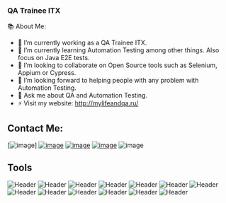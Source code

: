 ### QA Trainee ITX

<!--
**podchasova11/podchasova11** is a ✨ _special_ ✨ repository because its `README.md` (this file) appears on your GitHub profile.

Here are some ideas to get you started:

- 🔭 I’m currently working on
- 🌱 I’m currently learning ...
- 👯 I’m looking to collaborate on ...
- 🤔 I’m looking for help with ...
- 💬 Ask me about ...
- 📫 How to reach me: ...
- 😄 Pronouns: ...
- ⚡ Fun fact: ...
-->
📚 About Me:
- 🔭 I’m currently working as a QA Trainee ITX.
- 🌱 I’m currently learning Automation Testing among other things. Also focus on Java E2E tests.
- 👯 I’m looking to collaborate on Open Source tools such as Selenium, Appium or Cypress.
- 🤔 I’m looking forward to helping people with any problem with Automation Testing.
- 💬 Ask me about QA and Automation Testing.
- ⚡ Visit my website: http://mylifeandqa.ru/


## Contact Me: 
[![image](https://user-images.githubusercontent.com/16668925/222896156-d7528d5e-e632-44eb-8e68-1c39e4d2de84.png)] 
[![image](https://user-images.githubusercontent.com/16668925/222896183-4972ab06-9868-487e-8769-a13b4e9eda6b.png)](https://www.linkedin.com/in/mila-podchasova-b9b03511b/)
[![image](https://user-images.githubusercontent.com/16668925/222896211-f86a1839-5ef9-412c-a604-b24ca38e057a.png)](https://github.com/podchasova11)
[![image](https://user-images.githubusercontent.com/16668925/222896262-e22f8c51-788d-4eff-b989-716d377df498.png)](https://t.me/mila_podchasova)
![image](https://user-images.githubusercontent.com/16668925/222896357-59fd1df3-e28a-42e9-abf5-036fd10a35d1.png)

## Tools
![Header](https://img.shields.io/badge/Jira-090909?style=for-the-badge&logo=jira&logoColor=136be1)
![Header](https://img.shields.io/badge/Postman-090909?style=for-the-badge&logo=postman&logoColor=f76935)
![Header](https://img.shields.io/badge/Github-090909?style=for-the-badge&logo=github&logoColor=8cc4d7)
![Header](https://img.shields.io/badge/Figma-090909?style=for-the-badge&logo=figma&logoColor=7d5fa6)
![Header](https://img.shields.io/badge/Jenkins-090909?style=for-the-badge&logo=jenkins&logoColor=f7f7f7)
![Header](https://img.shields.io/badge/MySQL-090909?style=for-the-badge&logo=mysql&logoColor=00618a)
![Header](https://img.shields.io/badge/DevTools-090909?style=for-the-badge&logo=googlechrome&logoColor=2674f2)
![Header](https://img.shields.io/badge/Fiddler-090909?style=for-the-badge&logo=fiddler&logoColor=8cc4d7)
![Header](https://img.shields.io/badge/CharlesProxy-090909?style=for-the-badge&logo=charlesproxy&logoColor=8cc4d7)
![Header](https://img.shields.io/badge/Git-090909?style=for-the-badge&logo=git&logoColor=8cc4d7)
![Header](https://img.shields.io/badge/Docker-090909?style=for-the-badge&logo=docker&logoColor=8cc4d7)
![Header](https://img.shields.io/badge/SOAPUI-090909?style=for-the-badge&logo=soapui&logoColor=8cc4d7)
![Header](https://img.shields.io/badge/JavaScript-090909?style=for-the-badge&logo=javascript&logoColor=8cc4d7)









